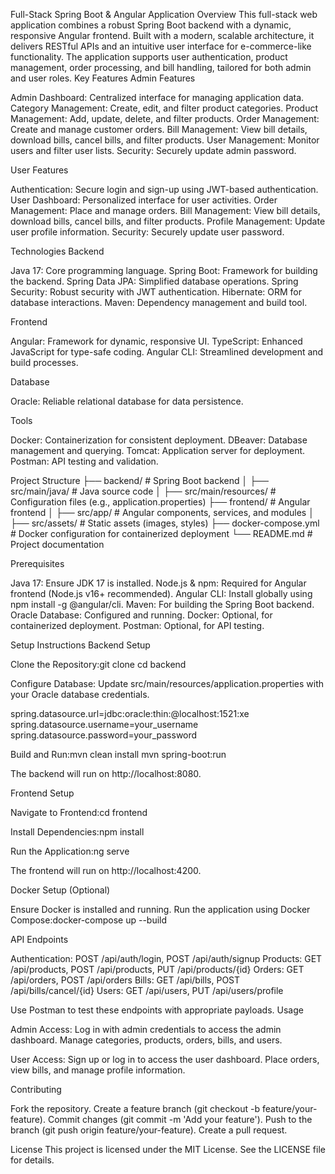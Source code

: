Full-Stack Spring Boot & Angular Application
Overview
This full-stack web application combines a robust Spring Boot backend with a dynamic, responsive Angular frontend. Built with a modern, scalable architecture, it delivers RESTful APIs and an intuitive user interface for e-commerce-like functionality. The application supports user authentication, product management, order processing, and bill handling, tailored for both admin and user roles.
Key Features
Admin Features

Admin Dashboard: Centralized interface for managing application data.
Category Management: Create, edit, and filter product categories.
Product Management: Add, update, delete, and filter products.
Order Management: Create and manage customer orders.
Bill Management: View bill details, download bills, cancel bills, and filter products.
User Management: Monitor users and filter user lists.
Security: Securely update admin password.

User Features

Authentication: Secure login and sign-up using JWT-based authentication.
User Dashboard: Personalized interface for user activities.
Order Management: Place and manage orders.
Bill Management: View bill details, download bills, cancel bills, and filter products.
Profile Management: Update user profile information.
Security: Securely update user password.

Technologies
Backend

Java 17: Core programming language.
Spring Boot: Framework for building the backend.
Spring Data JPA: Simplified database operations.
Spring Security: Robust security with JWT authentication.
Hibernate: ORM for database interactions.
Maven: Dependency management and build tool.

Frontend

Angular: Framework for dynamic, responsive UI.
TypeScript: Enhanced JavaScript for type-safe coding.
Angular CLI: Streamlined development and build processes.

Database

Oracle: Reliable relational database for data persistence.

Tools

Docker: Containerization for consistent deployment.
DBeaver: Database management and querying.
Tomcat: Application server for deployment.
Postman: API testing and validation.

Project Structure
├── backend/                       # Spring Boot backend
│   ├── src/main/java/            # Java source code
│   ├── src/main/resources/       # Configuration files (e.g., application.properties)
├── frontend/                      # Angular frontend
│   ├── src/app/                  # Angular components, services, and modules
│   ├── src/assets/               # Static assets (images, styles)
├── docker-compose.yml             # Docker configuration for containerized deployment
└── README.md                     # Project documentation

Prerequisites

Java 17: Ensure JDK 17 is installed.
Node.js & npm: Required for Angular frontend (Node.js v16+ recommended).
Angular CLI: Install globally using npm install -g @angular/cli.
Maven: For building the Spring Boot backend.
Oracle Database: Configured and running.
Docker: Optional, for containerized deployment.
Postman: Optional, for API testing.

Setup Instructions
Backend Setup

Clone the Repository:git clone <repository-url>
cd backend


Configure Database:
Update src/main/resources/application.properties with your Oracle database credentials.

spring.datasource.url=jdbc:oracle:thin:@localhost:1521:xe
spring.datasource.username=your_username
spring.datasource.password=your_password


Build and Run:mvn clean install
mvn spring-boot:run

The backend will run on http://localhost:8080.

Frontend Setup

Navigate to Frontend:cd frontend


Install Dependencies:npm install


Run the Application:ng serve

The frontend will run on http://localhost:4200.

Docker Setup (Optional)

Ensure Docker is installed and running.
Run the application using Docker Compose:docker-compose up --build



API Endpoints

Authentication: POST /api/auth/login, POST /api/auth/signup
Products: GET /api/products, POST /api/products, PUT /api/products/{id}
Orders: GET /api/orders, POST /api/orders
Bills: GET /api/bills, POST /api/bills/cancel/{id}
Users: GET /api/users, PUT /api/users/profile

Use Postman to test these endpoints with appropriate payloads.
Usage

Admin Access:
Log in with admin credentials to access the admin dashboard.
Manage categories, products, orders, bills, and users.


User Access:
Sign up or log in to access the user dashboard.
Place orders, view bills, and manage profile information.



Contributing

Fork the repository.
Create a feature branch (git checkout -b feature/your-feature).
Commit changes (git commit -m 'Add your feature').
Push to the branch (git push origin feature/your-feature).
Create a pull request.

License
This project is licensed under the MIT License. See the LICENSE file for details.
